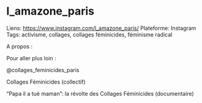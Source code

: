 # l_amazone_paris

Liens: https://www.instagram.com/l_amazone_paris/
Plateforme: Instagram
Tags: activisme, collages, collages féminicides, féminisme radical

A propos :

Pour aller plus loin :

@collages_feminicides_paris

Collages Féminicides (collectif)

“Papa il a tué maman”: la révolte des Collages Féminicides (documentaire)